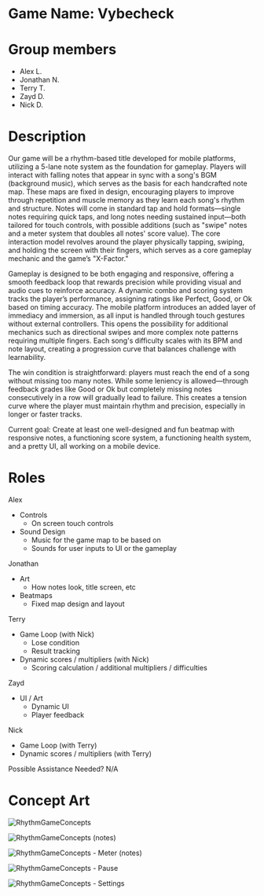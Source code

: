 # Game Name: Vybecheck
# Group members
- Alex L.
- Jonathan N.
- Terry T.
- Zayd D.
- Nick D.

# Description
Our game will be a rhythm-based title developed for mobile platforms, utilizing a 5-lane note system as the foundation for gameplay. Players will interact with falling notes that appear in sync with a song's BGM (background music), which serves as the basis for each handcrafted note map. These maps are fixed in design, encouraging players to improve through repetition and muscle memory as they learn each song's rhythm and structure. Notes will come in standard tap and hold formats—single notes requiring quick taps, and long notes needing sustained input—both tailored for touch controls, with possible additions (such as "swipe" notes and a meter system that doubles all notes' score value). The core interaction model revolves around the player physically tapping, swiping, and holding the screen with their fingers, which serves as a core gameplay mechanic and the game’s "X-Factor."

Gameplay is designed to be both engaging and responsive, offering a smooth feedback loop that rewards precision while providing visual and audio cues to reinforce accuracy. A dynamic combo and scoring system tracks the player’s performance, assigning ratings like Perfect, Good, or Ok based on timing accuracy. The mobile platform introduces an added layer of immediacy and immersion, as all input is handled through touch gestures without external controllers. This opens the possibility for additional mechanics such as directional swipes and more complex note patterns requiring multiple fingers. Each song's difficulty scales with its BPM and note layout, creating a progression curve that balances challenge with learnability.

The win condition is straightforward: players must reach the end of a song without missing too many notes. While some leniency is allowed—through feedback grades like Good or Ok but completely missing notes consecutively in a row will gradually lead to failure. This creates a tension curve where the player must maintain rhythm and precision, especially in longer or faster tracks. 

Current goal: Create at least one well-designed and fun beatmap with responsive notes, a functioning score system, a functioning health system, and a pretty UI, all working on a mobile device.

# Roles
Alex
- Controls
  - On screen touch controls
- Sound Design
  - Music for the game map to be based on
  - Sounds for user inputs to UI or the gameplay

Jonathan
- Art
  - How notes look, title screen, etc
- Beatmaps
  - Fixed map design and layout

Terry
- Game Loop (with Nick)
  - Lose condition 
  - Result tracking
- Dynamic scores / multipliers (with Nick)
  - Scoring calculation / additional multipliers / difficulties

Zayd
- UI / Art
  - Dynamic UI
  - Player feedback

Nick
- Game Loop (with Terry)
- Dynamic scores / multipliers (with Terry)

Possible Assistance Needed?
N/A

# Concept Art
![RhythmGameConcepts](https://github.com/user-attachments/assets/27d52b9b-8a2c-4312-9745-83d2ba71ee8b)

![RhythmGameConcepts (notes)](https://github.com/user-attachments/assets/98b7e32b-525b-4bab-ab78-bef60bf0ed08)

![RhythmGameConcepts - Meter (notes)](https://github.com/user-attachments/assets/80434250-4c35-443d-b72f-1642a205e3d1)

![RhythmGameConcepts - Pause](https://github.com/user-attachments/assets/efee9943-be17-4fe6-8714-a00b32aed8d6)

![RhythmGameConcepts - Settings](https://github.com/user-attachments/assets/384c1fce-baaa-4789-846b-c63d667ad400)







